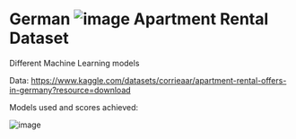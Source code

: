 # German ![image](https://github.com/BenBlack0902/German_Flat_Rental/assets/60020328/cf597c8c-3670-45f8-a4ea-f9a9a47b6331) Apartment Rental Dataset

Different Machine Learning models

Data: https://www.kaggle.com/datasets/corrieaar/apartment-rental-offers-in-germany?resource=download

Models used and scores achieved:

![image](https://github.com/BenBlack0902/German_Flat_Rental/assets/60020328/c24d4c19-c571-46e0-8904-b275fc3d7fa1)


